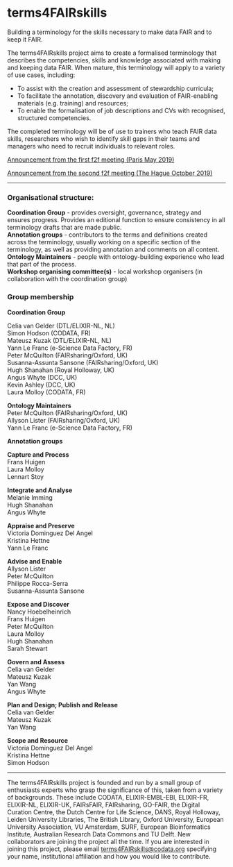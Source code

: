 # terms4FAIRskills

Building a terminology for the skills necessary to make data FAIR and to keep it FAIR.

The terms4FAIRskills project aims to create a formalised terminology that describes the competencies, skills and knowledge associated with making and keeping data FAIR. When mature, this terminology will apply to a variety of use cases, including:
- To assist with the creation and assessment of stewardship curricula;
- To facilitate the annotation, discovery and evaluation of FAIR-enabling materials (e.g. training) and resources;
- To enable the formalisation of job descriptions and CVs with recognised, structured competencies.
 
The completed terminology will be of use to trainers who teach FAIR data skills, researchers who wish to identify skill gaps in their teams and managers who need to recruit individuals to relevant roles.


[Announcement from the first f2f meeting (Paris May 2019)](https://terms4fairskills.github.io/Announcement.html)
  
[Announcement from the second f2f meeting (The Hague October 2019)](https://terms4fairskills.github.io/2ndWorkshopHagueAnnouncement.html)


---

### Organisational structure:  

**Coordination Group** - provides oversight, governance, strategy and ensures progress. Provides an editional function to ensure consistency in all terminology drafts that are made public.  
**Annotation groups** - contributors to the terms and definitions created across the terminology, usually working on a specific section of the terminology, as well as providing annotation and comments on all content.  
**Ontology Maintainers**  - people with ontology-building experience who lead that part of the process.  
**Workshop organising committee(s)** - local workshop organisers (in collaboration with the coordination group)  

### Group membership  

**Coordination Group**  

Celia van Gelder (DTL/ELIXIR-NL, NL)  
Simon Hodson (CODATA, FR)  
Mateusz Kuzak (DTL/ELIXIR-NL, NL)  
Yann Le Franc (e-Science Data Factory, FR)  
Peter McQuilton (FAIRsharing/Oxford, UK)  
Susanna-Assunta Sansone (FAIRsharing/Oxford, UK)  
Hugh Shanahan (Royal Holloway, UK)  
Angus Whyte (DCC, UK)  
Kevin Ashley (DCC, UK)  
Laura Molloy (CODATA, FR)  

**Ontology Maintainers**  
Peter McQuilton (FAIRsharing/Oxford, UK)  
Allyson Lister (FAIRsharing/Oxford, UK)  
Yann Le Franc (e-Science Data Factory, FR)  

**Annotation groups**  

**Capture and Process**  
Frans Huigen  
Laura Molloy    
Lennart Stoy  

**Integrate and Analyse**  
Melanie Imming  
Hugh Shanahan  
Angus Whyte  

**Appraise and Preserve**  
Victoria Dominguez Del Angel  
Kristina Hettne  
Yann Le Franc  

**Advise and Enable**  
Allyson Lister  
Peter McQuilton  
Philippe Rocca-Serra  
Susanna-Assunta Sansone  

**Expose and Discover**  
Nancy Hoebelheinrich  
Frans Huigen  
Peter McQuilton  
Laura Molloy  
Hugh Shanahan  
Sarah Stewart  

**Govern and Assess**  
Celia van Gelder    
Mateusz Kuzak  
Yan Wang  
Angus Whyte  

**Plan and Design; Publish and Release**  
Celia van Gelder  
Mateusz Kuzak  
Yan Wang  

**Scope and Resource**  
Victoria Dominguez Del Angel  
Kristina Hettne  
Simon Hodson  

---

The terms4FAIRskills project is founded and run by a small group of enthusiasts experts who grasp the significance of this, taken from a variety of backgrounds. These include CODATA, ELIXIR-EMBL-EBI, ELIXIR-FR, ELIXIR-NL, ELIXIR-UK, FAIRsFAIR, FAIRsharing, GO-FAIR, the Digital Curation Centre, the Dutch Centre for Life Science, DANS, Royal Holloway, Leiden University Libraries, The British Library, Oxford University, European University Association, VU Amsterdam, SURF, European Bioinformatics Institute, Australian Research Data Commons and TU Delft. New collaborators are joining the project all the time. If you are interested in joining this project, please email [terms4FAIRskills@codata.org](mailto:terms4FAIRskills@codata.org) specifying your name, institutional affiliation and how you would like to contribute.
